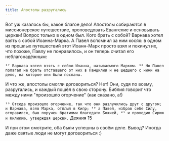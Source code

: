 ```yaml
---
title: Апостолы разругались
---
```


Вот уж казалось бы, какое благое дело! Апостолы собираются в миссионерское путешествие, проповедовать Евангелие и основывать церкви!
Вопрос только в одном был. Кого брать с собой?
Варнава хотел взять с собой Иоанна-Марка.
А Павел вспомнил за ним косяк: в одном из прошлых путешествий этот Иоанн-Марк просто взял и покинул их, что похоже, Павлу не понравилось, и он теперь считал его неблагонадёжным:

``` ³⁷ Варнава хотел взять с собою Иоанна, называемого Марком. ³⁸ Но Павел полагал не брать отставшего от них в Памфилии и не шедшего с ними на дело, на которое они были посланы. ```

И что же, апостолы смогли договориться?
Нет! Они, судя по всему, разругались, и каждый пошёл в свою сторону. Библия говорит что между ними "произошло огорчение" (как сказано, а!)

```³⁹ Отсюда произошло огорчение, так что они разлучились друг с другом; и Варнава, взяв Марка, отплыл в Кипр; ⁴⁰ а Павел, избрав себе Силу, отправился, быв поручен братиями благодати Божией, ⁴¹ и проходил Сирию и Киликию, утверждая церкви.```
Деяния 15

И при этом смотрите, оба были успешны в своём деле.
Вывод? Иногда даже святые люди не могут договориться :)
